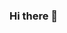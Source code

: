 ### Hi there 👋

<!--
**SimranAGitHub/SimranAGitHub** is a ✨ _special_ ✨ repository because its `README.md` (this file) appears on your GitHub profile.

Here are some ideas to get you started:

- 🔭 I’m currently working on ... computer science
- 🌱 I’m currently learning ... blah blah
- 👯 I’m looking to collaborate on ... projects
- 🤔 I’m looking for help with ... coding
- 💬 Ask me about ... nothing
- 📫 How to reach me: ... 123456789
- 😄 Pronouns: ... she/her
- ⚡ Fun fact: ... I love watching tv
-->
